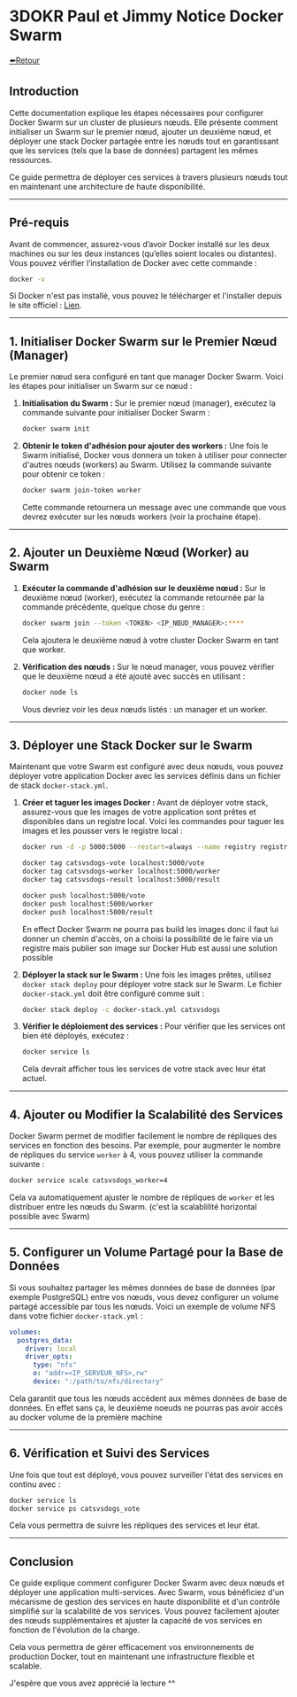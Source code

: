 

# **3DOKR Paul et Jimmy Notice Docker Swarm**
[⬅️Retour](README.md)

## **Introduction**
Cette documentation explique les étapes nécessaires pour configurer Docker Swarm sur un cluster de plusieurs nœuds. Elle présente comment initialiser un Swarm sur le premier nœud, ajouter un deuxième nœud, et déployer une stack Docker partagée entre les nœuds tout en garantissant que les services (tels que la base de données) partagent les mêmes ressources.

Ce guide permettra de déployer ces services à travers plusieurs nœuds tout en maintenant une architecture de haute disponibilité.

---

## **Pré-requis**

Avant de commencer, assurez-vous d’avoir Docker installé sur les deux machines ou sur les deux instances (qu’elles soient locales ou distantes). Vous pouvez vérifier l’installation de Docker avec cette commande :

```bash
docker -v
```

Si Docker n'est pas installé, vous pouvez le télécharger et l'installer depuis le site officiel : [Lien](https://docs.docker.com/get-docker/).

---

## **1. Initialiser Docker Swarm sur le Premier Nœud (Manager)**

Le premier nœud sera configuré en tant que manager Docker Swarm. Voici les étapes pour initialiser un Swarm sur ce nœud :

1. **Initialisation du Swarm :**
   Sur le premier nœud (manager), exécutez la commande suivante pour initialiser Docker Swarm :

   ```bash
   docker swarm init
   ```

2. **Obtenir le token d'adhésion pour ajouter des workers :**
   Une fois le Swarm initialisé, Docker vous donnera un token à utiliser pour connecter d'autres nœuds (workers) au Swarm. Utilisez la commande suivante pour obtenir ce token :

   ```bash
   docker swarm join-token worker
   ```

   Cette commande retournera un message avec une commande que vous devrez exécuter sur les nœuds workers (voir la prochaine étape).

---

## **2. Ajouter un Deuxième Nœud (Worker) au Swarm**

1. **Exécuter la commande d'adhésion sur le deuxième nœud :**
   Sur le deuxième nœud (worker), exécutez la commande retournée par la commande précédente, quelque chose du genre :

   ```bash
   docker swarm join --token <TOKEN> <IP_NŒUD_MANAGER>:****
   ```

   Cela ajoutera le deuxième nœud à votre cluster Docker Swarm en tant que worker.

2. **Vérification des nœuds :**
   Sur le nœud manager, vous pouvez vérifier que le deuxième nœud a été ajouté avec succès en utilisant :

   ```bash
   docker node ls
   ```

   Vous devriez voir les deux nœuds listés : un manager et un worker.

---

## **3. Déployer une Stack Docker sur le Swarm**

Maintenant que votre Swarm est configuré avec deux nœuds, vous pouvez déployer votre application Docker avec les services définis dans un fichier de stack `docker-stack.yml`.

1. **Créer et taguer les images Docker :**
   Avant de déployer votre stack, assurez-vous que les images de votre application sont prêtes et disponibles dans un registre local. Voici les commandes pour taguer les images et les pousser vers le registre local :

   ```bash
   docker run -d -p 5000:5000 --restart=always --name registry registry:2

   docker tag catsvsdogs-vote localhost:5000/vote
   docker tag catsvsdogs-worker localhost:5000/worker
   docker tag catsvsdogs-result localhost:5000/result

   docker push localhost:5000/vote
   docker push localhost:5000/worker
   docker push localhost:5000/result
   ```

   En effect Docker Swarm ne pourra pas build les images donc il faut lui donner un chemin d'accès, on a choisi la possibilité de le faire via un registre mais publier son image sur Docker Hub est aussi une solution possible

2. **Déployer la stack sur le Swarm :**
   Une fois les images prêtes, utilisez `docker stack deploy` pour déployer votre stack sur le Swarm. Le fichier `docker-stack.yml` doit être configuré comme suit :

   ```bash
   docker stack deploy -c docker-stack.yml catsvsdogs
   ```

3. **Vérifier le déploiement des services :**
   Pour vérifier que les services ont bien été déployés, exécutez :

   ```bash
   docker service ls
   ```

   Cela devrait afficher tous les services de votre stack avec leur état actuel.

---

## **4. Ajouter ou Modifier la Scalabilité des Services**

Docker Swarm permet de modifier facilement le nombre de répliques des services en fonction des besoins. Par exemple, pour augmenter le nombre de répliques du service `worker` à 4, vous pouvez utiliser la commande suivante :

```bash
docker service scale catsvsdogs_worker=4
```

Cela va automatiquement ajuster le nombre de répliques de `worker` et les distribuer entre les nœuds du Swarm. (c'est la scalablilité horizontal possible avec Swarm)

---

## **5. Configurer un Volume Partagé pour la Base de Données**

Si vous souhaitez partager les mêmes données de base de données (par exemple PostgreSQL) entre vos nœuds, vous devez configurer un volume partagé accessible par tous les nœuds. Voici un exemple de volume NFS dans votre fichier `docker-stack.yml` :

```yaml
volumes:
  postgres_data:
    driver: local
    driver_opts:
      type: "nfs"
      o: "addr=<IP_SERVEUR_NFS>,rw"
      device: ":/path/to/nfs/directory"
```

Cela garantit que tous les nœuds accèdent aux mêmes données de base de données.
En effet sans ça, le deuxième noeuds ne pourras pas avoir accès au  docker volume de la première machine   

---

## **6. Vérification et Suivi des Services**

Une fois que tout est déployé, vous pouvez surveiller l'état des services en continu avec :

```bash
docker service ls
docker service ps catsvsdogs_vote
```

Cela vous permettra de suivre les répliques des services et leur état.

---

## **Conclusion**

Ce guide explique comment configurer Docker Swarm avec deux nœuds et déployer une application multi-services. Avec Swarm, vous bénéficiez d'un mécanisme de gestion des services en haute disponibilité et d'un contrôle simplifié sur la scalabilité de vos services. Vous pouvez facilement ajouter des nœuds supplémentaires et ajuster la capacité de vos services en fonction de l'évolution de la charge.

Cela vous permettra de gérer efficacement vos environnements de production Docker, tout en maintenant une infrastructure flexible et scalable.

J'espère que vous avez apprécié la lecture ^^